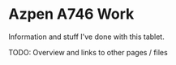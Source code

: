 # Azpen A746 Work

Information and stuff I've done with this tablet.


TODO: Overview and links to other pages / files
